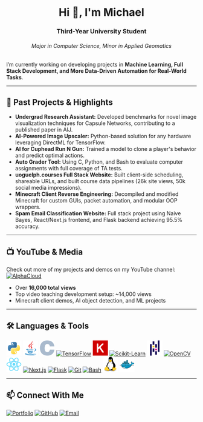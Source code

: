 <h1 align="center">Hi 👋, I'm Michael</h1>
<h3 align="center">Third-Year University Student</h3>
<h6 align="center">Major in Computer Science, Minor in Applied Geomatics</h6>

I’m currently working on developing projects in **Machine Learning, Full Stack Development, and More Data-Driven Automation for Real-World Tasks**.

---

## 🚀 Past Projects & Highlights
- **Undergrad Research Assistant:** Developed benchmarks for novel image visualization techniques for Capsule Networks, contributing to a published paper in AIJ.
- **AI-Powered Image Upscaler:** Python-based solution for any hardware leveraging DirectML for TensorFlow.
- **AI for Cuphead Run N Gun:** Trained a model to clone a player's behavior and predict optimal actions.
- **Auto Grader Tool:** Using C, Python, and Bash to evaluate computer assignments with full coverage of TA tests.
- **uoguelph.courses Full Stack Website:** Built client-side scheduling, shareable URLs, and built course data pipelines (26k site views, 50k social media impressions).
- **Minecraft Client Reverse Engineering:** Decompiled and modified Minecraft for custom GUIs, packet automation, and modular OOP wrappers.
- **Spam Email Classification Website:** Full stack project using Naive Bayes, React/Next.js frontend, and Flask backend achieving 95.5% accuracy.

---

## 📺 YouTube & Media
Check out more of my projects and demos on my YouTube channel:  
[![AlphaCloud](https://img.youtube.com/vi/seb8aCPnXJ4/0.jpg)](https://www.youtube.com/@AlphaCloud)  
- Over **16,000 total views**  
- Top video teaching development setup: ~14,000 views  
- Minecraft client demos, AI object detection, and ML projects

---

## 🛠 Languages & Tools
<p align="left">
<a href="https://www.python.org/" target="_blank"><img src="https://raw.githubusercontent.com/devicons/devicon/master/icons/python/python-original.svg" alt="Python" width="40" height="40"/></a>
<a href="https://www.java.com/" target="_blank"><img src="https://raw.githubusercontent.com/devicons/devicon/master/icons/java/java-original.svg" alt="Java" width="40" height="40"/></a>
<a href="https://www.cprogramming.com/" target="_blank"><img src="https://raw.githubusercontent.com/devicons/devicon/master/icons/c/c-original.svg" alt="C" width="40" height="40"/></a>
<a href="https://www.tensorflow.org/" target="_blank"><img src="https://www.vectorlogo.zone/logos/tensorflow/tensorflow-icon.svg" alt="TensorFlow" width="40" height="40"/></a>
<a href="https://keras.io/" target="_blank"><img src="https://raw.githubusercontent.com/devicons/devicon/master/icons/keras/keras-original.svg" alt="Keras" width="40" height="40"/></a>
<a href="https://scikit-learn.org/" target="_blank"><img src="https://upload.wikimedia.org/wikipedia/commons/0/05/Scikit_learn_logo_small.svg" alt="Scikit-Learn" width="40" height="40"/></a>
<a href="https://pandas.pydata.org/" target="_blank"><img src="https://raw.githubusercontent.com/devicons/devicon/2ae2a900d2f041da66e950e4d48052658d850630/icons/pandas/pandas-original.svg" alt="Pandas" width="40" height="40"/></a>
<a href="https://opencv.org/" target="_blank"><img src="https://www.vectorlogo.zone/logos/opencv/opencv-icon.svg" alt="OpenCV" width="40" height="40"/></a>
<a href="https://react.dev/" target="_blank"><img src="https://raw.githubusercontent.com/devicons/devicon/master/icons/react/react-original.svg" alt="React" width="40" height="40"/></a>
<a href="https://nextjs.org/" target="_blank"><img src="https://cdn.worldvectorlogo.com/logos/nextjs-2.svg" alt="Next.js" width="40" height="40"/></a>
<a href="https://flask.palletsprojects.com/" target="_blank"><img src="https://www.vectorlogo.zone/logos/pocoo_flask/pocoo_flask-icon.svg" alt="Flask" width="40" height="40"/></a>
<a href="https://git-scm.com/" target="_blank"><img src="https://www.vectorlogo.zone/logos/git-scm/git-scm-icon.svg" alt="Git" width="40" height="40"/></a>
<a href="https://www.gnu.org/software/bash/" target="_blank"><img src="https://www.vectorlogo.zone/logos/gnu_bash/gnu_bash-icon.svg" alt="Bash" width="40" height="40"/></a>
<a href="https://www.linux.org/" target="_blank"><img src="https://raw.githubusercontent.com/devicons/devicon/master/icons/linux/linux-original.svg" alt="Linux" width="40" height="40"/></a>
<a href="https://www.docker.com/" target="_blank"><img src="https://raw.githubusercontent.com/devicons/devicon/master/icons/docker/docker-original.svg" alt="Docker" width="40" height="40"/></a>
</p>

---

## 📫 Connect With Me
<p align="left">
<a href="https://alphacloudx.github.io/"><img src="https://img.icons8.com/ios-filled/50/000000/domain.png" alt="Portfolio" width="30"/></a>
<a href="https://github.com/AlphaCloudX"><img src="https://img.icons8.com/ios-glyphs/30/000000/github.png" alt="GitHub"/></a>
<a href="mailto:michaelczomko@gmail.com"><img src="https://img.icons8.com/ios-filled/50/000000/new-post.png" alt="Email" width="30"/></a>
</p>
